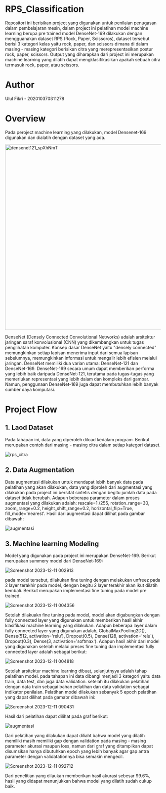 # RPS_Classification
Repositori ini berisikan project yang digunakan untuk penilaian penugasan dalam pembelajaran mesin, dalam project ini pelatihan model machine learning berupa pre trained model DenseNet-169 dilakukan dengan mengguanakan dataset RPS (Rock, Paper, Scissoros), dataset tersebut berisi 3 kategori kelas yaitu rock, paper, dan scissors dimana di dalam masing - masing kategori berisikan citra yang merepresentasikan postur rock, paper, scissors. Output yang diharapkan dari project ini merupakan machine learning yang dilatih dapat mengklasifikasikan apakah sebuah citra termasuk rock, paper, atau scissors.

# Author
Ulul Fikri - 202010370311278

# Overview
Pada peroject machine learning yang dilakukan, model Densenet-169 digunakan dan dialatih dengan dataset yang ada.

<img width="600" alt="densenet121_spXhNmT" src="https://github.com/mustarion/RPS_Classification/assets/132191412/4eee1c4a-504d-4c0d-a004-e066d00548e8">

DenseNet (Densely Connected Convolutional Networks) adalah arsitektur jaringan saraf konvolusional (CNN) yang dikembangkan untuk tugas penglihatan komputer. Konsep dasar DenseNet yaitu "densely connected"  memungkinkan setiap lapisan menerima input dari semua lapisan sebelumnya, memungkinkan informasi untuk mengalir lebih efisien melalui jaringan. DenseNet memiliki dua varian utama: DenseNet-121 dan DenseNet-169. DenseNet-169 secara umum dapat memberikan performa yang lebih baik daripada DenseNet-121, terutama pada tugas-tugas yang memerlukan representasi yang lebih dalam dan kompleks dari gambar. Namun, penggunaan DenseNet-169 juga dapat membutuhkan lebih banyak sumber daya komputasi.

# Project Flow
## 1. Laod Dataset
Pada tahapan ini, data yang diperoleh diload kedalam program. Berikut merupakan contoh dari masing - masing citra dalam setiap kategori dataset.

![rps_citra](https://github.com/mustarion/RPS_Classification/assets/132191412/0e6a26f1-85af-4826-a2c7-5e213e0e5675)

## 2. Data Augmentation
Data augmentasi dilakukan untuk mendapat lebih banyak data pada pelatihan yang akan dilakukan, data yang diproleh dari augmentasi yang dilakukan pada project ini bersifat sintetis dengan begitu jumlah data pada dataset tidak berubah. Adapun beberapa parameter dalam proses augmentasi yang dilakukan adalah: rescale=1./255, rotation_range=30, zoom_range=0.2, height_shift_range=0.2, horizontal_flip=True, fill_mode='nearest'. Hasil dari augmentasi dapat dilihat pada gambar dibawah:

![augmentasi](https://github.com/mustarion/RPS_Classification/assets/132191412/fe8de680-104c-465b-a204-98caab324380)

## 3. Machine learning Modeling
Model yang digunakan pada project ini merupakan DenseNet-169. Berikut merupakan summery model dari DenseNet-169:

![Screenshot 2023-12-11 002913](https://github.com/mustarion/RPS_Classification/assets/132191412/1f34d80f-f7b2-472f-881a-3f2f9d8f0b72)

pada model tersebut, dilakukan fine tuning dengan melakukan unfreez pada 2 layer terakhir pada model, dengan begitu 2 layer terakhir akan ikut dilatih kembali. Berikut merupakan implementasi fine tuning pada model pre trained.

![Screenshot 2023-12-11 004356](https://github.com/mustarion/RPS_Classification/assets/132191412/f5ef86c8-bbc7-44b9-8ddd-9b941d3f801f)

Setelah dilakuakn fine tuning pada model, model akan digabungkan dengan fully connected layer yang digunakan untuk memberikan hasil akhir klasifikasi machine learning yang dilakukan. Adapun beberapa layer dalam fully connected layer yang digunakan adalah, GlobalMaxPooling2D(), Dense(512, activation='relu'), Dropout(0.5), Dense(128, activation='relu'), Dropout(0.3), Dense(3, activation='softmax'). Adapun hasil akhir dari model yang digunakan setelah melalui preses fine tuning dan implementasi fully connected layer adalah sebagai berikut:

![Screenshot 2023-12-11 004818](https://github.com/mustarion/RPS_Classification/assets/132191412/8fee96d2-7a43-40ae-a973-4ff6080b487b)

Setelah arsitektur machine learning dibuat, selanjutnyya adalah tahap pelatihan model. pada tahapan ini data dibangi menjadi 3 kategori yaitu data train, data test, dan juga data validation. setelah itu dilakukan pelatihan dengan data train sebagai bahan pelatihan dan data validation sebagai indikator penilaian. Pelatihan model dilakukan sebanyak 5 epoch  pelatihan yang dapat dilihat pada gamabr dibawah ini:

![Screenshot 2023-12-11 090431](https://github.com/mustarion/RPS_Classification/assets/132191412/f5b9e801-ed60-46ab-9b29-1d367b9c6d52)

Hasil dari pelatihan dapat dilihat pada graf berikut:

![augmentasi](https://github.com/mustarion/RPS_Classification/assets/132191412/44d1c176-8794-4a72-95fd-7f5953bd9a1d)

Dari pelatihan yang dilakukan dapat diliaht bahwa model yang dilatih memiliki masih memiliki gap dengan validation pada masing - masing parameter akurasi maupun loss, namun dari graf yang ditampilkan dapat disumsikan hanya dibutuhkan epoch yang lebih banyak agar gap antra parameter dengan validatationnya bisa semakin mengecil. 

![Screenshot 2023-12-11 092712](https://github.com/mustarion/RPS_Classification/assets/132191412/aeaa5d6e-1942-41be-b854-269f7503509a)

Dari penelitian yang dilaukan memberikan hasil akurasi sebesar 99.6%, hasil yang didapat menunjukkan bahwa model yang dilatih sudah cukup baik.


